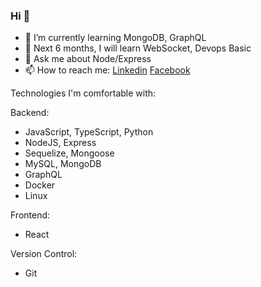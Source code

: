 ### Hi  👋 
- 🌱 I’m currently learning MongoDB, GraphQL
- 🤔 Next 6 months, I will learn WebSocket, Devops Basic 
- 💬 Ask me about Node/Express 
- 📫 How to reach me: [Linkedin](https://www.linkedin.com/in/imalimran/)  [Facebook](https://www.facebook.com/engr.aih/)


Technologies I'm comfortable with:

Backend:
- JavaScript, TypeScript, Python
- NodeJS, Express
- Sequelize, Mongoose
- MySQL, MongoDB
- GraphQL
- Docker
- Linux

Frontend:
- React

Version Control:
- Git
